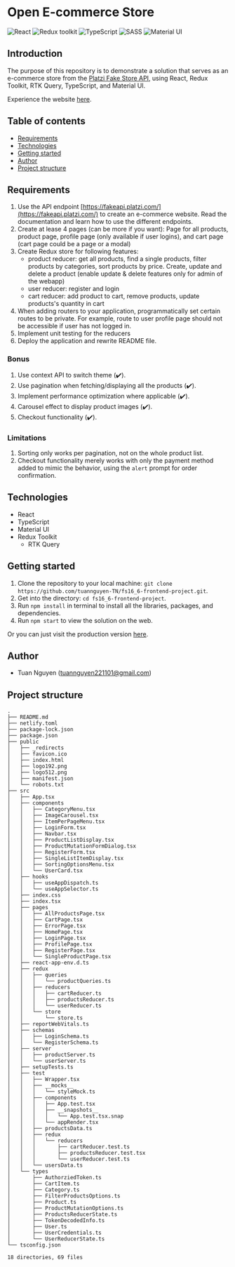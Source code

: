 # Open E-commerce Store

![React](https://img.shields.io/badge/React-v.18-blue)
![Redux toolkit](https://img.shields.io/badge/RTK-v.1-purple)
![TypeScript](https://img.shields.io/badge/TypeScript-v.4-green)
![SASS](https://img.shields.io/badge/SASS-v.1-hotpink)
![Material UI](https://img.shields.io/badge/Material_UI-v.5-2196f3)

## Introduction

The purpose of this repository is to demonstrate a solution that serves as an e-commerce store from the [Platzi Fake Store API](https://fakeapi.platzi.com/), using React, Redux Toolkit, RTK Query, TypeScript, and Material UI.

Experience the website [here](https://tuannguyen-ecommerce-store.netlify.app/).

## Table of contents

- [Requirements](#requirements)
- [Technologies](#technologies)
- [Getting started](#getting-started)
- [Author](#author)
- [Project structure](#project-structure)

## Requirements

1. Use the API endpoint [https://fakeapi.platzi.com/](https://fakeapi.platzi.com/) to create an e-commerce website. Read the documentation and learn how to use the different endpoints.
2. Create at lease 4 pages (can be more if you want): Page for all products, product page,
   profile page (only available if user logins), and cart page (cart page could be a page or a modal)
3. Create Redux store for following features:
   - product reducer: get all products, find a single products, filter products by
     categories, sort products by price. Create, update and delete a product (enable update & delete features only for admin of the webapp)
   - user reducer: register and login
   - cart reducer: add product to cart, remove products, update products's quantity in cart
4. When adding routers to your application, programmatically set certain routes to be private. For example, route to user profile page should not be accessible if user has not logged in.
5. Implement unit testing for the reducers
6. Deploy the application and rewrite README file.

### Bonus

1. Use context API to switch theme (✔️).
2. Use pagination when fetching/displaying all the products (✔️).
3. Implement performance optimization where applicable (✔️).
4. Carousel effect to display product images (✔️).
5. Checkout functionality (✔️).

### Limitations

1. Sorting only works per pagination, not on the whole product list.
2. Checkout functionality merely works with only the payment method added to mimic the behavior, using the `alert` prompt for order confirmation.

## Technologies

- React
- TypeScript
- Material UI
- Redux Toolkit
  - RTK Query

## Getting started

1. Clone the repository to your local machine: `git clone https://github.com/tuannguyen-TN/fs16_6-frontend-project.git`.
2. Get into the directory: `cd fs16_6-frontend-project`.
3. Run `npm install` in terminal to install all the libraries, packages, and dependencies.
4. Run `npm start` to view the solution on the web.

Or you can just visit the production version [here](https://tuannguyen-ecommerce-store.netlify.app/).

## Author

- Tuan Nguyen (tuannguyen221101@gmail.com)

## Project structure

```console
.
├── README.md
├── netlify.toml
├── package-lock.json
├── package.json
├── public
│   ├── _redirects
│   ├── favicon.ico
│   ├── index.html
│   ├── logo192.png
│   ├── logo512.png
│   ├── manifest.json
│   └── robots.txt
├── src
│   ├── App.tsx
│   ├── components
│   │   ├── CategoryMenu.tsx
│   │   ├── ImageCarousel.tsx
│   │   ├── ItemPerPageMenu.tsx
│   │   ├── LoginForm.tsx
│   │   ├── Navbar.tsx
│   │   ├── ProductListDisplay.tsx
│   │   ├── ProductMutationFormDialog.tsx
│   │   ├── RegisterForm.tsx
│   │   ├── SingleListItemDisplay.tsx
│   │   ├── SortingOptionsMenu.tsx
│   │   └── UserCard.tsx
│   ├── hooks
│   │   ├── useAppDispatch.ts
│   │   └── useAppSelector.ts
│   ├── index.css
│   ├── index.tsx
│   ├── pages
│   │   ├── AllProductsPage.tsx
│   │   ├── CartPage.tsx
│   │   ├── ErrorPage.tsx
│   │   ├── HomePage.tsx
│   │   ├── LoginPage.tsx
│   │   ├── ProfilePage.tsx
│   │   ├── RegisterPage.tsx
│   │   └── SingleProductPage.tsx
│   ├── react-app-env.d.ts
│   ├── redux
│   │   ├── queries
│   │   │   └── productQueries.ts
│   │   ├── reducers
│   │   │   ├── cartReducer.ts
│   │   │   ├── productsReducer.ts
│   │   │   └── userReducer.ts
│   │   └── store
│   │       └── store.ts
│   ├── reportWebVitals.ts
│   ├── schemas
│   │   ├── LoginSchema.ts
│   │   └── RegisterSchema.ts
│   ├── server
│   │   ├── productServer.ts
│   │   └── userServer.ts
│   ├── setupTests.ts
│   ├── test
│   │   ├── Wrapper.tsx
│   │   ├── __mocks__
│   │   │   └── styleMock.ts
│   │   ├── components
│   │   │   ├── App.test.tsx
│   │   │   ├── __snapshots__
│   │   │   │   └── App.test.tsx.snap
│   │   │   └── appRender.tsx
│   │   ├── productsData.ts
│   │   ├── redux
│   │   │   └── reducers
│   │   │       ├── cartReducer.test.ts
│   │   │       ├── productsReducer.test.tsx
│   │   │       └── userReducer.test.ts
│   │   └── usersData.ts
│   └── types
│       ├── AuthorziedToken.ts
│       ├── CartItem.ts
│       ├── Category.ts
│       ├── FilterProductsOptions.ts
│       ├── Product.ts
│       ├── ProductMutationOptions.ts
│       ├── ProductsReducerState.ts
│       ├── TokenDecodedInfo.ts
│       ├── User.ts
│       ├── UserCredentials.ts
│       └── UserReducerState.ts
└── tsconfig.json

18 directories, 69 files
```
